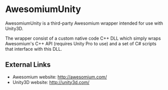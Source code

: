 AwesomiumUnity
================================

AwesomiumUnity is a third-party Awesomium wrapper intended for use with Unity3D.

The wrapper consist of a custom native code C++ DLL which simply wraps Awesomium's C++ API (requires Unity Pro to use) and a set of C# scripts that interface with this DLL.

External Links
--------------------------------

* Awesomium website: http://awesomium.com/
* Unity3D website: http://unity3d.com/